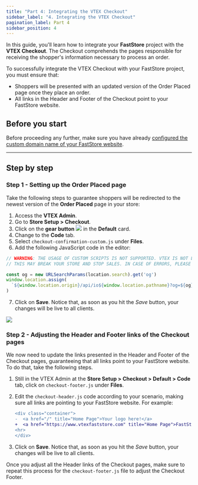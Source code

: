 ```yaml
---
title: "Part 4: Integrating the VTEX Checkout"
sidebar_label: "4. Integrating the VTEX Checkout"
pagination_label: Part 4
sidebar_position: 4
---
```


In this guide, you'll learn how to integrate your **FastStore** project with the **VTEX Checkout**. The Checkout comprehends the pages responsible for receiving the shopper's information necessary to process an order.

To successfully integrate the VTEX Checkout with your FastStore project, you must ensure that:

- Shoppers will be presented with an updated version of the Order Placed page once they place an order.
- All links in the Header and Footer of the Checkout point to your FastStore website.

## Before you start

Before proceeding any further, make sure you have already [configured the custom domain name of your FastStore website](/how-to-guides/platform-integration/vtex/hosting-a-faststore-vtex-website).

---

## Step by step

### Step 1 - Setting up the Order Placed page

Take the following steps to guarantee shoppers will be redirected to the newest version of the **Order Placed** page in your store:

1. Access the **VTEX Admin**.
2. Go to **Store Setup > Checkout**.
3. Click on the **gear button** <img class="inline w-8" src="https://vtexhelp.vtexassets.com/assets/docs/src/GearButton___321ecfa4cbfc643280bdb8334dafa486.png"/> in the **Default** card.
4. Change to the **Code** tab.
5. Select `checkout-confirmation-custom.js` under **Files**.
6. Add the following JavaScript code in the editor:

```jsx {4-5} title="checkout-confirmation-custom.js"
// WARNING: THE USAGE OF CUSTOM SCRIPTS IS NOT SUPPORTED. VTEX IS NOT LIABLE FOR ANY DAMAGES THIS MAY CAUSE.
// THIS MAY BREAK YOUR STORE AND STOP SALES. IN CASE OF ERRORS, PLEASE DELETE THE CONTENT OF THIS SCRIPT.

const og = new URLSearchParams(location.search).get('og')
window.location.assign(
  `${window.location.origin}/api/io${window.location.pathname}?og=${og}`
)
```

7. Click on **Save**. Notice that, as soon as you hit the _Save_ button, your changes will be live to all clients.

![](https://vtexhelp.vtexassets.com/assets/docs/src/orderplacedversion___224b9d7a692b85ae1e56eee5744bd511.png)

### Step 2 - Adjusting the Header and Footer links of the Checkout pages

We now need to update the links presented in the Header and Footer of the Checkout pages, guaranteeing that all links point to your FastStore website. To do that, take the following steps.

1. Still in the VTEX Admin at the **Store Setup > Checkout > Default > Code** tab, click on `checkout-footer.js` under **Files**.
2. Edit the `checkout-header.js` code according to your scenario, making sure all links are pointing to your FastStore website. For example:

   ```diff title="checkout-header.js"
   <div class="container">
   -  <a href="/" title="Home Page">Your logo here!</a>
   +  <a href="https://www.vtexfaststore.com" title="Home Page">FastStore</a>
   <hr>
   </div>
   ```

3. Click on **Save**. Notice that, as soon as you hit the _Save_ button, your changes will be live to all clients.

Once you adjust all the Header links of the Checkout pages, make sure to repeat this process for the `checkout-footer.js` file to adjust the Checkout Footer.
